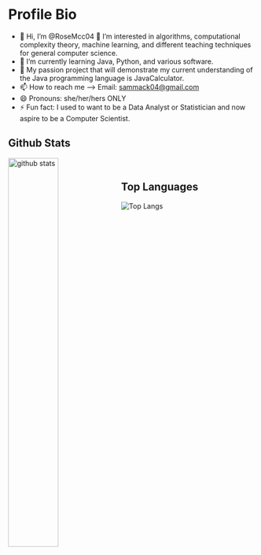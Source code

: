# Profile Bio

- 👋 Hi, I’m @RoseMcc04
👀 I’m interested in algorithms, computational complexity theory, machine learning, and different teaching techniques for general computer science. 
- 🌱 I’m currently learning Java, Python, and various software.
- 💞️ My passion project that will demonstrate my current understanding of the Java programming language is JavaCalculator.
- 📫 How to reach me --> Email: sammack04@gmail.com
- 😄 Pronouns: she/her/hers ONLY
- ⚡ Fun fact: I used to want to be a Data Analyst or Statistician and now aspire to be a Computer Scientist. 

## Github Stats
<img src="https://github-readme-stats.vercel.app/api?username=rosemcc04&show_icons=true&theme=gotham" alt="github stats" width="45%" align="left"/> <br>

## Top Languages
![Top Langs](https://github-readme-stats.vercel.app/api/top-langs/?username=rosemcc04&layout=compact)


<!---
RoseMcc04/RoseMcc04 is a ✨ unique ✨ repository because its `README.md` (this file) appears on your GitHub profile.
You can click the Preview link to take a look at your changes.
--->
